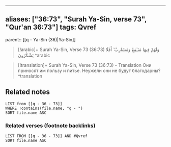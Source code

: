 
---
aliases: ["36:73", "Surah Ya-Sin, verse 73", "Qur'an 36:73"]
tags: Qvref
---

parent:: [[q - Ya-Sin (36)|Ya-Sin]]

> [!arabic]+ Surah Ya-Sin, Verse 73 (36:73)
> <span class="quran-arabic">وَلَهُمْ فِيهَا مَنَـٰفِعُ وَمَشَارِبُ ۖ أَفَلَا يَشْكُرُونَ</span>
^arabic

> [!translation]+ Surah Ya-Sin, Verse 73 (36:73) - Translation
> Они приносят им пользу и питье. Неужели они не будут благодарны?
^translation



## Related notes
```dataview
LIST from [[q - 36 - 73]]
WHERE !contains(file.name, "q - ")
SORT file.name ASC
```

### Related verses (footnote backlinks)
```dataview
LIST FROM [[q - 36 - 73]] AND #Qvref
SORT file.name ASC
```


